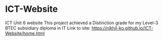 # ICT-Website
ICT Unit 6 website
This project achieved a Distinction grade for my Level-3 BTEC subsidiary diploma in IT
Link to site: https://nikhil-ko.github.io/ICT-Website/home.html
